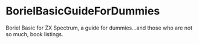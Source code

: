 # BorielBasicGuideForDummies
Boriel Basic for ZX Spectrum, a guide for dummies...and those who are not so much, book listings.


